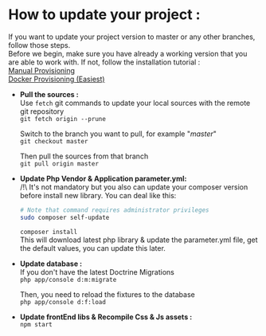 # How to update your project :

If you want to update your project version to master or any other branches, follow those steps.    
Before we begin, make sure you have already a working version that you are able to work with.
If not, follow the installation tutorial :  
[Manual Provisioning](manual.md)  
[Docker Provisioning (Easiest)](docker.md)  

* **Pull the sources :**  
    Use `fetch` git commands to update your local sources with the remote git repository    
    `git fetch origin --prune`
    
    Switch to the branch you want to pull, for example "_master_"     
    `git checkout master`
    
    Then pull the sources from that branch    
    `git pull origin master`

* **Update Php Vendor & Application parameter.yml:**  
    /!\ It's not mandatory but you also can update your composer version before install new library. You can deal like this:
    ```bash
    # Note that command requires administrator privileges
    sudo composer self-update
    ```
    
    `composer install`  
    This will download latest php library & update the parameter.yml file, get the default values, you can update this later.

* **Update database :**  
    If you don't have the latest Doctrine Migrations  
    `php app/console d:m:migrate`  
    
    Then, you need to reload the fixtures to the database  
    `php app/console d:f:load`
  
* **Update frontEnd libs & Recompile Css & Js assets :**  
    `npm start`
